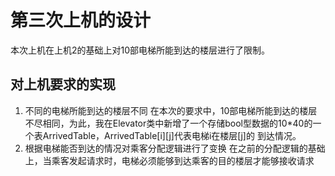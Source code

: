 # 第三次上机的设计

本次上机在上机2的基础上对10部电梯所能到达的楼层进行了限制。

## 对上机要求的实现

1. 不同的电梯所能到达的楼层不同
   在本次的要求中，10部电梯所能到达的楼层不尽相同，为此，我在Elevator类中新增了一个存储bool型数据的10*40的一个表ArrivedTable，ArrivedTable[i][j]代表电梯i在楼层[j]的
   到达情况。
2. 根据电梯能否到达的情况对乘客分配逻辑进行了变换
   在之前的分配逻辑的基础上，当乘客发起请求时，电梯必须能够到达乘客的目的楼层才能够接收请求
